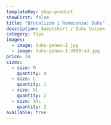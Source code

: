 ```yaml
---
templateKey: shop-product
showFirst: false
title: "Brutalizam i Renesansa: Duks"
description: Sweatshirt / Duks Unisex
category: Tops
images:
  - image: duks-genex-2.jpg
  - image: duks-genex-1-3900rsd.jpg
price: 34
sizes:
  - size: M
    quantity: 4
  - size: L
    quantity: 1
  - size: XL
    quantity: 2
  - size: XXL
    quantity: 2
available: true
---
```

